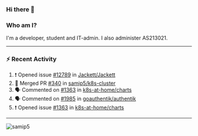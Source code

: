 ### Hi there 👋

### Who am I?
I'm a developer, student and IT-admin. I also administer AS213021.

---
### :zap: Recent Activity
<!--START_SECTION:activity-->
1. ❗️ Opened issue [#12789](https://github.com/Jackett/Jackett/issues/12789) in [Jackett/Jackett](https://github.com/Jackett/Jackett)
2. 🎉 Merged PR [#340](https://github.com/samip5/k8s-cluster/pull/340) in [samip5/k8s-cluster](https://github.com/samip5/k8s-cluster)
3. 🗣 Commented on [#1363](https://github.com/k8s-at-home/charts/issues/1363) in [k8s-at-home/charts](https://github.com/k8s-at-home/charts)
4. 🗣 Commented on [#1985](https://github.com/goauthentik/authentik/issues/1985) in [goauthentik/authentik](https://github.com/goauthentik/authentik)
5. ❗️ Opened issue [#1363](https://github.com/k8s-at-home/charts/issues/1363) in [k8s-at-home/charts](https://github.com/k8s-at-home/charts)
<!--END_SECTION:activity-->
---

<img align="center" src="https://github-readme-stats.vercel.app/api?username=samip5&show_icons=true" alt="samip5" />
